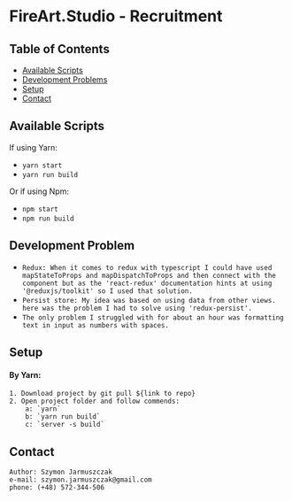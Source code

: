 # FireArt.Studio - Recruitment

## Table of Contents

- [Available Scripts](#available-scripts)
- [Development Problems](#development-problems)
- [Setup](#setup)
- [Contact](#contact)

## Available Scripts

If using Yarn:

- `yarn start`
- `yarn run build`

Or if using Npm:

- `npm start`
- `npm run build`

## Development Problem

- `Redux: When it comes to redux with typescript I could have used mapStateToProps and mapDispatchToProps and then connect with the component but as the 'react-redux' documentation hints at using '@reduxjs/toolkit' so I used that solution.`
- `Persist store: My idea was based on using data from other views. here was the problem I had to solve using 'redux-persist'. `
- `The only problem I struggled with for about an hour was formatting text in input as numbers with spaces.`

## Setup

#### By Yarn:

    1. Download project by git pull ${link to repo}
    2. Open project folder and follow commends:
        a: `yarn`
        b: `yarn run build`
        c: `server -s build`

## Contact

    Author: Szymon Jarmuszczak
    e-mail: szymon.jarmuszczak@gmail.com
    phone: (+48) 572-344-506
